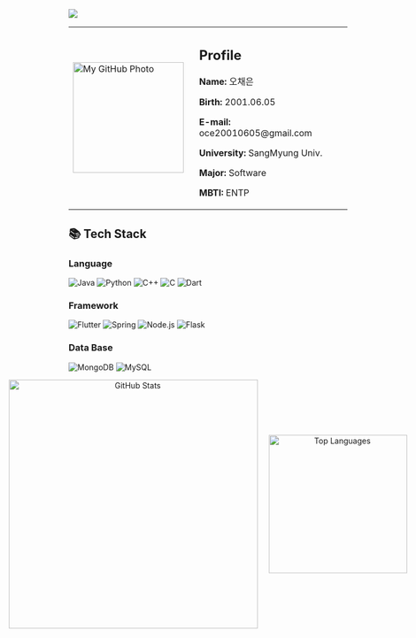 <img src="https://capsule-render.vercel.app/api?type=venom&color=d0fc5c&height=150&section=header&text=Lime🍋&fontSize=70&fontColor=696969"/>

<div align="center">
  <table>
    <tr>
      <!-- 좌측 이미지 -->
      <td>
        <img src="https://github.com/user-attachments/assets/fdc41991-6f79-4177-9b02-0cd5bed2e60b" alt="My GitHub Photo" width="200" />
      </td>
      <!-- 우측 프로필 -->
      <td style="text-align: left; padding-left: 20px;">
        <h2>Profile</h2>
        <p><strong>Name:</strong> 오채은</p>
        <p><strong>Birth:</strong> 2001.06.05</p>
        <p><strong>E-mail:</strong> oce20010605@gmail.com</p>
        <p><strong>University:</strong> SangMyung Univ.</p>
        <p><strong>Major:</strong> Software</p>
        <p><strong>MBTI:</strong> ENTP</p>
      </td>
    </tr>
  </table>
</div>

<h2>📚 Tech Stack</h2>

<h3> Language </h3>

![Java](https://img.shields.io/badge/java-%23ED8B00.svg?style=for-the-badge&logo=java&logoColor=white) 
![Python](https://img.shields.io/badge/python-3670A0?style=for-the-badge&logo=python&logoColor=ffdd54) 
![C++](https://img.shields.io/badge/C%2B%2B-00599C?style=for-the-badge&logo=c%2B%2B&logoColor=white) 
![C](https://img.shields.io/badge/c-%2300599C.svg?style=for-the-badge&logo=c&logoColor=white)
![Dart](https://img.shields.io/badge/Dart-0175C2?style=for-the-badge&logo=dart&logoColor=white)

<h3> Framework </h3>

![Flutter](https://img.shields.io/badge/Flutter-02569B?style=for-the-badge&logo=flutter&logoColor=white)
![Spring](https://img.shields.io/badge/Spring-6DB33F?style=for-the-badge&logo=spring&logoColor=white)
![Node.js](https://img.shields.io/badge/Node.js-43853D?style=for-the-badge&logo=node.js&logoColor=white)
![Flask](https://img.shields.io/badge/Flask-000000?style=for-the-badge&logo=flask&logoColor=white)

<h3> Data Base </h3>

![MongoDB](https://img.shields.io/badge/MongoDB-4EA94B?style=for-the-badge&logo=mongodb&logoColor=white)
![MySQL](https://img.shields.io/badge/MySQL-00000F?style=for-the-badge&logo=mysql&logoColor=white)


<div align="center">
  <div style="display: flex; justify-content: center; align-items: center; gap: 20px;">
    <!-- GitHub Stats -->
    <img src="https://github-readme-stats.vercel.app/api?username=chean5o&theme=vue&show_icons=true" alt="GitHub Stats" style="width: 450px;" />
    <!-- Top Languages -->
    <img src="https://github-readme-stats.vercel.app/api/top-langs/?username=chean5o&layout=compact" alt="Top Languages" style="width: 250px;" />
  </div>
</div>
